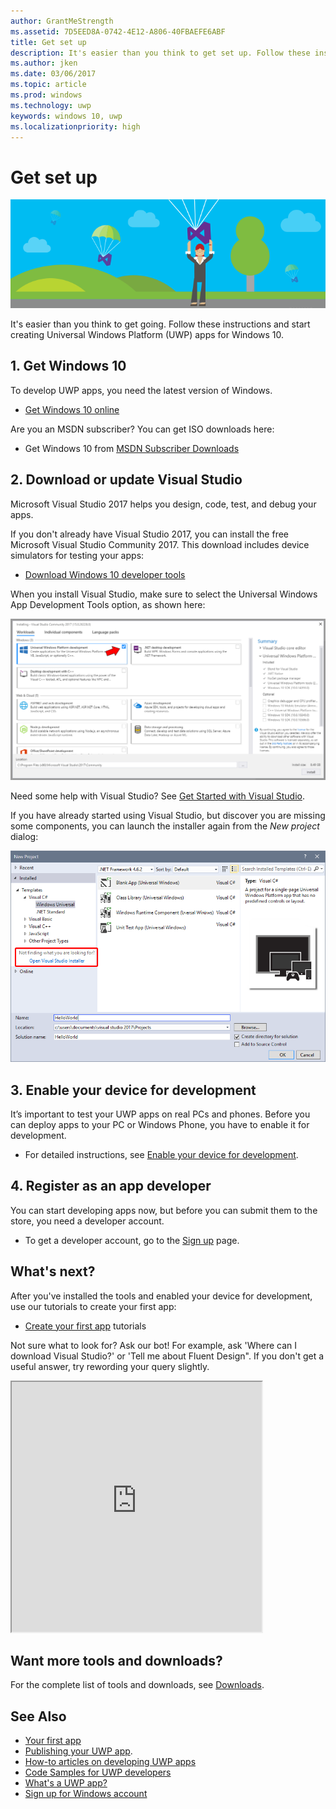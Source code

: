 ```yaml
---
author: GrantMeStrength
ms.assetid: 7D5EED8A-0742-4E12-A806-40FBAEFE6ABF
title: Get set up
description: It's easier than you think to get set up. Follow these instructions and start creating Universal Windows Platform (UWP) apps for Windows 10.
ms.author: jken
ms.date: 03/06/2017
ms.topic: article
ms.prod: windows
ms.technology: uwp
keywords: windows 10, uwp
ms.localizationpriority: high
---
```


# Get set up

![Get ready to use Visual Studio](images/VisualStudio2017Hero_ImageXL-LG.png)


It's easier than you think to get going. Follow these instructions and start creating Universal Windows Platform (UWP) apps for Windows 10.

## 1. Get Windows 10

To develop UWP apps, you need the latest version of Windows.

-   [Get Windows 10 online](http://go.microsoft.com/fwlink/p/?LinkId=619312)

Are you an MSDN subscriber? You can get ISO downloads here:

-   Get Windows 10 from [MSDN Subscriber Downloads](http://go.microsoft.com/fwlink/p/?LinkId=266384)


## 2. Download or update Visual Studio

Microsoft Visual Studio 2017 helps you design, code, test, and debug your apps.

If you don't already have Visual Studio 2017, you can install the free Microsoft Visual Studio Community 2017. This download includes device simulators for testing your apps:

-   [Download Windows 10 developer tools](https://go.microsoft.com/fwlink/p/?LinkID=534189)

When you install Visual Studio, make sure to select the Universal Windows App Development Tools option, as shown here:

![Visual Studio tools for UWP](images/vs-2017-community-setup.png)

Need some help with Visual Studio? See [Get Started with Visual Studio](https://www.visualstudio.com/vs/getting-started).

If you have already started using Visual Studio, but discover you are missing some components, you can launch the installer again from the *New project* dialog:

   ![How to repeat the installation process](images/win10-cs-install.png)


## 3. Enable your device for development

It’s important to test your UWP apps on real PCs and phones. Before you can deploy apps to your PC or Windows Phone, you have to enable it for development.

-   For detailed instructions, see [Enable your device for development](enable-your-device-for-development.md).

## 4. Register as an app developer

You can start developing apps now, but before you can submit them to the store, you need a developer account.

-   To get a developer account, go to the [Sign up](sign-up.md) page.

## What's next?

After you've installed the tools and enabled your device for development, use our tutorials to create your first app:

-   [Create your first app](your-first-app.md) tutorials

Not sure what to look for? Ask our bot! For example, ask 'Where can I download Visual Studio?' or 'Tell me about Fluent Design". If you don't get a useful answer, try rewording your query slightly.

<iframe src='https://webchat.botframework.com/embed/DocBot4?s=T2nP6qZUXC8.cwA.lvc.AR-ZBwtULpaITu6_dAhMwrmg4R2GSLNzIoiMNFL8M7M' height="400" width="400"></iframe>

## Want more tools and downloads?

For the complete list of tools and downloads, see [Downloads](http://go.microsoft.com/fwlink/p/?linkid=285935).


## See Also

* [Your first app](your-first-app.md)
* [Publishing your UWP app](https://developer.microsoft.com/store/publish-apps).
* [How-to articles on developing UWP apps](https://developer.microsoft.com/windows/apps/develop)
* [Code Samples for UWP developers](https://developer.microsoft.com/windows/samples)
* [What's a UWP app?](universal-application-platform-guide.md)
* [Sign up for Windows account](sign-up.md)
